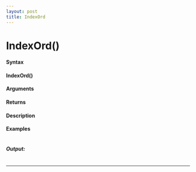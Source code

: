 ```yaml
---
layout: post
title: IndexOrd
---
```


# IndexOrd()


#### Syntax

#### IndexOrd()

#### Arguments

#### Returns

#### Description

#### Examples

```

```

##### Output:

```

```

---